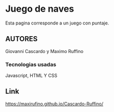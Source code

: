# Juego de naves
Esta pagina corresponde a un juego con puntaje.
## AUTORES
Giovanni Cascardo y Maximo Ruffino
### Tecnologias usadas
Javascript, HTML Y CSS
## Link
https://maxirufino.github.io/Cascardo-Ruffino/
